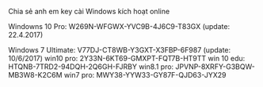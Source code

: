 Chia sẻ anh em key cài Windows kích hoạt online

Windowns 10 Pro:
	W269N-WFGWX-YVC9B-4J6C9-T83GX	(update: 22.4.2017)

Windows 7 Ultimate:
	V77DJ-CT8WB-Y3GXT-X3FBP-6F987	(update: 10/6/2017)
win10 pro: 
2Y33N-6KT69-GMXPT-FQT7B-HT9TT
win 10 edu:
HTQNB-7TRD2-94DQH-2Q6GH-FJRBY
win8.1 pro:
JPVNP-8XRFY-G3BQW-MB3W8-K2C6M
win7 pro:
MWY38-YYW33-GY87F-QJD63-JYX29